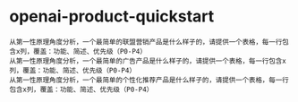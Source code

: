# openai-product-quickstart
```
从第一性原理角度分析，一个最简单的联盟营销产品是什么样子的，请提供一个表格，每一行包含x列，覆盖：功能、简述、优先级（P0-P4）
从第一性原理角度分析，一个最简单的广告产品是什么样子的，请提供一个表格，每一行包含x列，覆盖：功能、简述、优先级（P0-P4）
从第一性原理角度分析，一个最简单的个性化推荐产品是什么样子的，请提供一个表格，每一行包含x列，覆盖：功能、简述、优先级（P0-P4）

```
